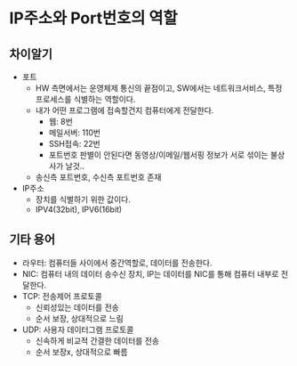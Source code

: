# IP주소와 Port번호의 역할

## 차이알기

- 포트 
  - HW 측면에서는 운영체제 통신의 끝점이고, SW에서는 네트워크서비스, 특정 프로세스를 식별하는 역할이다. 
  - 내가 어떤 프로그램에 접속할건지 컴퓨터에게 전달한다.
    - 웹: 8번
    - 메일서버: 110번
    - SSH접속: 22번
    - 포트번호 판별이 안된다면 동영상/이메일/웹서핑 정보가 서로 섞이는 불상사가 날것..
  - 송신측 포트번호, 수신측 포트번호 존재
- IP주소
  - 장치를 식별하기 위한 값이다. 
  - IPV4(32bit), IPV6(16bit)



## 기타 용어

- 라우터: 컴퓨터들 사이에서 중간역할로, 데이터를 전송한다. 
- NIC: 컴퓨터 내의 데이터 송수신 장치, IP는 데이터를 NIC를 통해 컴퓨터 내부로 전달한다. 
- TCP: 전송제어 프로토콜
  - 신뢰성있는 데이터를 전송
  - 순서 보장, 상대적으로 느림
- UDP: 사용자 데이터그램 프로토콜
  - 신속하게 비교적 간결한 데이터를 전송
  - 순서 보장x, 상대적으로 빠름



